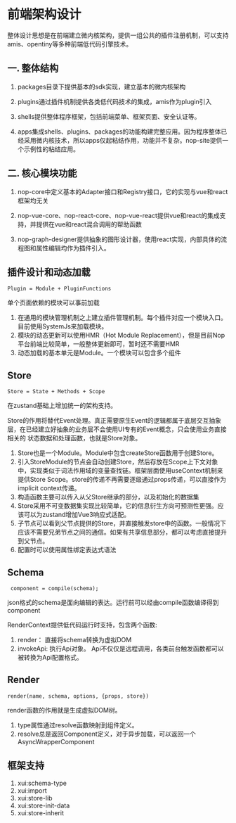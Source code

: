 # 前端架构设计

整体设计思想是在前端建立微内核架构，提供一组公共的插件注册机制，可以支持amis、opentiny等多种前端低代码引擎技术。

## 一. 整体结构

1. packages目录下提供基本的sdk实现，建立基本的微内核架构

2. plugins通过插件机制提供各类低代码技术的集成，amis作为plugin引入

3. shells提供整体程序框架，包括前端菜单、框架页面、安全认证等。

4. apps集成shells、plugins、packages的功能构建完整应用。因为程序整体已经采用微内核技术，所以apps仅起粘结作用，功能并不复杂。nop-site提供一个示例性的粘结应用。

## 二. 核心模块功能

1. nop-core中定义基本的Adapter接口和Registry接口，它的实现与vue和react框架均无关

2. nop-vue-core、nop-react-core、nop-vue-react提供vue和react的集成支持，并提供在vue和react混合调用的帮助函数

3. nop-graph-designer提供抽象的图形设计器，使用react实现，内部具体的流程图和属性编辑均作为插件引入。

## 插件设计和动态加载

```
Plugin = Module + PluginFunctions
```

单个页面依赖的模块可以事前加载

1. 在通用的模块管理机制之上建立插件管理机制。每个插件对应一个模块入口。目前使用SystemJs来加载模块。
2. 模块的动态更新可以使用HMR（Hot Module Replacement），但是目前Nop平台前端比较简单，一般整体更新即可，暂时还不需要HMR
3. 动态加载的基本单元是Module。一个模块可以包含多个组件

## Store

```
Store = State + Methods + Scope
```

在zustand基础上增加统一的架构支持。

Store的作用将替代Event处理。真正需要原生Event的逻辑都属于底层交互抽象层，在已经建立好抽象的业务层不会使用UI专有的Event概念，只会使用业务直接相关的
状态数据和处理函数，也就是Store对象。

1. Store也是一个Module。Module中包含createStore函数用于创建Store。
2. 引入StoreModule的节点会自动创建Store，然后存放在Scope上下文对象中，实现类似于词法作用域的变量查找链。框架层面使用useContext机制来提供Store Scope。store的传递不再需要逐级通过props传递，可以直接作为implicit context传递。
3. 构造函数主要可以传入从父Store继承的部分，以及初始化的数据集
4. Store采用不可变数据集实现比较简单，它的信息衍生方向可预测性更强。应该可以为zustand增加Vue3响应式适配。
5. 子节点可以看到父节点提供的Store，并直接触发store中的函数。一般情况下应该不需要兄弟节点之间的通信。如果有共享信息部分，都可以考虑直接提升到父节点。
6. 配置时可以使用属性绑定表达式语法

## Schema

```
 component = compile(schema);
```

json格式的schema是面向编辑的表达。运行前可以经由compile函数编译得到component

RenderContext提供低代码运行时支持，包含两个函数:

1. render： 直接将schema转换为虚拟DOM
2. invokeApi: 执行Api对象。 Api不仅仅是远程调用，各类前台触发函数都可以被转换为Api配置格式。

## Render

```
render(name, schema, options, {props, store})
```

render函数的作用就是生成虚拟DOM树。

1. type属性通过resolve函数映射到组件定义。
2. resolve总是返回Component定义，对于异步加载，可以返回一个AsyncWrapperComponent

## 框架支持

1. xui:schema-type
2. xui:import
3. xui:store-lib
4. xui:store-init-data
5. xui:store-inherit
